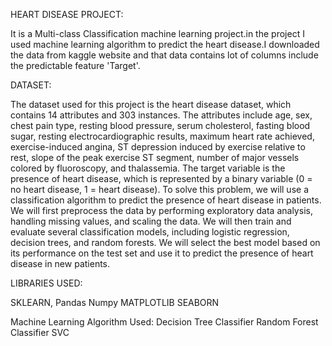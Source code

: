 HEART DISEASE PROJECT:

It is a Multi-class Classification machine learning project.in the project I used machine learning algorithm to predict the heart disease.I downloaded the data from kaggle website and that data contains lot of columns include the predictable feature 'Target'.

DATASET:

The dataset used for this project is the heart disease dataset, which contains 14 attributes and 303 instances. The attributes include age, sex, chest pain type, resting blood pressure, serum cholesterol, fasting blood sugar, resting electrocardiographic results, maximum heart rate achieved, exercise-induced angina, ST depression induced by exercise relative to rest, slope of the peak exercise ST segment, number of major vessels colored by fluoroscopy, and thalassemia. The target variable is the presence of heart disease, which is represented by a binary variable (0 = no heart disease, 1 = heart disease).  To solve this problem, we will use a classification algorithm to predict the presence of heart disease in patients. We will first preprocess the data by performing exploratory data analysis, handling missing values, and scaling the data. We will then train and evaluate several classification models, including logistic regression, decision trees, and random forests. We will select  the best model based on its performance on the test set and use it to predict the presence of heart disease in new 
patients.

LIBRARIES USED:

SKLEARN,
Pandas
Numpy
MATPLOTLIB
SEABORN

Machine Learning Algorithm Used:
Decision Tree Classifier
Random Forest Classifier
SVC
